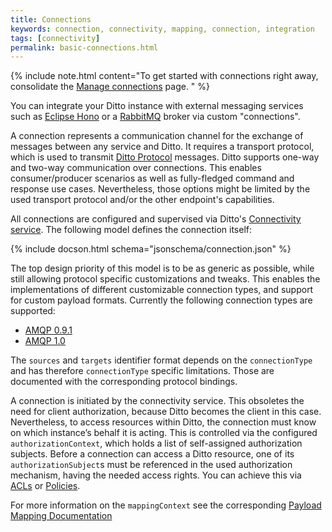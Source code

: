 ```yaml
---
title: Connections
keywords: connection, connectivity, mapping, connection, integration
tags: [connectivity]
permalink: basic-connections.html
---
```


  {%
    include note.html content="To get started with connections right away, consolidate the [Manage connections](connectivity-manage-connections.html) 
                               page. "
  %}

You can integrate your Ditto instance with external messaging services such as 
[Eclipse Hono](https://eclipse.org/hono/) or a [RabbitMQ](https://www.rabbitmq.com/) broker via custom "connections". 

A connection represents a communication channel for the exchange of messages between any service and Ditto. It 
requires a transport protocol, which is used to transmit [Ditto Protocol] messages. Ditto supports one-way and two-way
 communication over connections. This enables consumer/producer scenarios as well as fully-fledged command and response use cases. Nevertheless, those options might be limited by the used transport protocol and/or the other endpoint's 
 capabilities.
 
All connections are configured and supervised via Ditto's 
[Connectivity service](architecture-services-connectivity.html). The following model defines the connection itself:

{% include docson.html schema="jsonschema/connection.json" %}

The top design priority of this model is to be as generic as possible, while still allowing protocol specific 
customizations and tweaks. This enables the implementations of different customizable connection types, and support 
for custom payload formats. Currently the following connection types are supported:


* [AMQP 0.9.1](connectivity-protocol-bindings-amqp091.html)
* [AMQP 1.0](connectivity-protocol-bindings-amqp10.html)
 
 
The `sources` and `targets` identifier format depends on the `connectionType` and has therefore `connectionType` 
specific limitations. Those are documented with the corresponding protocol bindings.

A connection is initiated by the connectivity service. This obsoletes the need for client authorization, because 
Ditto becomes the client in this case. Nevertheless, to access resources within Ditto, the connection must know on 
which instance’s behalf it is acting. This is controlled via the configured `authorizationContext`, which holds a list of 
self-assigned authorization subjects. Before a connection can access a Ditto resource, one of its 
`authorizationSubject`s must be referenced in the used authorization mechanism, having the needed access rights. You 
can achieve this via [ACLs](basic-acl.html) or [Policies](basic-policy.html).

For more information on the `mappingContext` see the corresponding [Payload Mapping Documentation](connectivity-mapping.html)


[Connectivity API]: connectivity-overview.html
[Ditto Protocol]: protocol-overview.html
